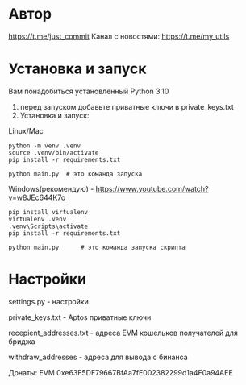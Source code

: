 # Автор
https://t.me/just_commit
Канал с новостями: https://t.me/my_utils


# Установка и запуск

Вам понадобиться установленный Python 3.10

1. перед запуском добавьте приватные ключи в private_keys.txt
2. Установка и запуск: 

Linux/Mac
```
python -m venv .venv
source .venv/bin/activate
pip install -r requirements.txt

python main.py  # это команда запуска
```
Windows(рекомендую) - https://www.youtube.com/watch?v=w8JEc644K7o
```
pip install virtualenv
virtualenv .venv
.venv\Scripts\activate
pip install -r requirements.txt

python main.py      # это команда запуска скрипта
```

# Настройки

settings.py - настройки

private_keys.txt - Aptos приватные ключи

recepient_addresses.txt - адреса EVM кошельков получателей  для бриджа

withdraw_addresses - адреса для вывода с бинанса


Донаты: EVM 0xe63F5DF79667BfAa7fE002382299d1a4F0a94AEE
